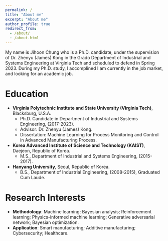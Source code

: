 ```yaml
---
permalink: /
title: "About me"
excerpt: "About me"
author_profile: true
redirect_from: 
  - /about/
  - /about.html
---
```

My name is Jihoon Chung who is a Ph.D. candidate, under the supervision of Dr. Zhenyu (James) Kong in the Grado Department of Industrial and Systems Engineering at Virginia Tech and scheduled to defend in Spring 2023. During my Ph.D. study, I accomplined  I am currently in the job market, and looking for an academic job.

Education
======
* __Virginia Polytechnic Institute and State University (Virginia Tech)__, Blacksburg, U.S.A.
  * Ph.D. Candidate in Department of Industrial and Systems Engineering, (2017-2023).  
  * Advisor: Dr. Zhenyu (James) Kong. 
  * Dissertation: Machine Learning for Process Monitoring and Control in Advanced Manufacturing Process.
* __Korea Advanced Institute of Science and Technology (KAIST)__, Daejeon, Republic of Korea.
  * M.S., Department of Industrial and Systems Engineering, (2015-2017).
* __Hanyang University__, Seoul, Republic of Korea.
  * B.S., Department of Industrial Engineering, (2008-2015), Graduated Cum Laude.


Research Interests
======
* __Methodology__: Machine learning; Bayesian analysis; Reinforcement learning; Physics-informed machine
learning; Generative adversarial network; Bayesian optimization.
* __Application__: Smart manufacturing; Additive manufacturing; Cybersecurity; Healthcare.

